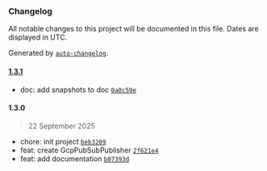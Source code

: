 ### Changelog

All notable changes to this project will be documented in this file. Dates are displayed in UTC.

Generated by [`auto-changelog`](https://github.com/CookPete/auto-changelog).

#### [1.3.1](https://github.com/pcandido/n8n-nodes-gcp-pubsub/compare/1.3.0...1.3.1)

- doc: add snapshots to doc [`0a0c59e`](https://github.com/pcandido/n8n-nodes-gcp-pubsub/commit/0a0c59ee71f4fb7002ac958882ad57236ab2919e)

#### 1.3.0

> 22 September 2025

- chore: init project [`beb3209`](https://github.com/pcandido/n8n-nodes-gcp-pubsub/commit/beb320967336c875d70d7413e8316ce519a6a00b)
- feat: create GcpPubSubPublisher [`2f621e4`](https://github.com/pcandido/n8n-nodes-gcp-pubsub/commit/2f621e4d1fdbd487ff67d9d014e9d2006fb44d9b)
- feat: add documentation [`b07393d`](https://github.com/pcandido/n8n-nodes-gcp-pubsub/commit/b07393de18ced9408482e499fc1f41e50e1e20ff)
